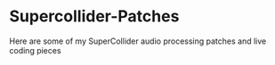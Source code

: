 # Supercollider-Patches

Here are some of my SuperCollider audio processing patches and live coding pieces
